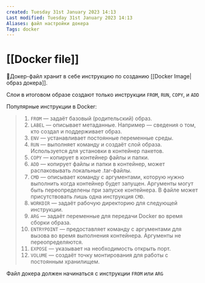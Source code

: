 ```yaml
---
created: Tuesday 31st January 2023 14:13
Last modified: Tuesday 31st January 2023 14:13
Aliases: файл настройки докера
Tags: docker
---
```


# [[Docker file]]

📌Докер-файл хранит в себе инструкцию по созданию [[Docker Image|образ докера]]. 

Слои в итоговом образе создают только инструкции `FROM`, `RUN`, `COPY`, и `ADD` 
 
Популярные инструкции в Docker:
>1. `FROM` — задаёт базовый (родительский) образ.
>2. `LABEL` — описывает метаданные. Например — сведения о том, кто создал и поддерживает образ.
>3. `ENV` — устанавливает постоянные переменные среды.
>4. `RUN` — выполняет команду и создаёт слой образа. Используется для установки в контейнер пакетов.
>5. `COPY` — копирует в контейнер файлы и папки.
>6. `ADD` — копирует файлы и папки в контейнер, может распаковывать локальные .tar-файлы.
>7. `CMD` — описывает команду с аргументами, которую нужно выполнить когда контейнер будет запущен. Аргументы могут быть переопределены при запуске контейнера. В файле может присутствовать лишь одна инструкция `CMD`.
>8.  `WORKDIR` — задаёт рабочую директорию для следующей инструкции.
>9.  `ARG` — задаёт переменные для передачи Docker во время сборки образа.
>10.  `ENTRYPOINT` — предоставляет команду с аргументами для вызова во время выполнения контейнера. Аргументы не переопределяются.
>11.  `EXPOSE` — указывает на необходимость открыть порт.
>12.  `VOLUME` — создаёт точку монтирования для работы с постоянным хранилищем.


Файл докера должен начинаться с инструкции `FROM` или `ARG`